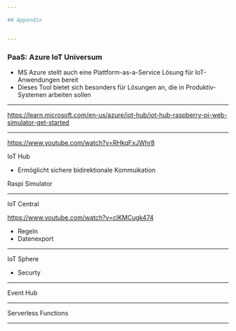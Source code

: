 ```yaml
---

## Appendix


---
```


### PaaS: Azure IoT Universum

- MS Azure stellt auch eine Plattform-as-a-Service Lösung für IoT-Anwendungen bereit
- Dieses Tool bietet sich besonders für Lösungen an, die in Produktiv-Systemen arbeiten sollen


---

https://learn.microsoft.com/en-us/azure/iot-hub/iot-hub-raspberry-pi-web-simulator-get-started

---

https://www.youtube.com/watch?v=RHkqFxJWhr8



IoT Hub

- Ermöglicht sichere bidirektionale Kommuikation

Raspi Simulator

---

IoT Central

https://www.youtube.com/watch?v=clKMCugk474

- Regeln
- Datenexport


---

IoT Sphere

- Securty


---

Event Hub

---

Serverless Functions


---